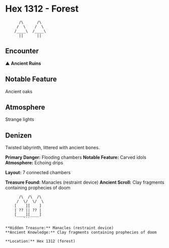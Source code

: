 # Hex 1312 - Forest
```
      /\      /\
     /  \    /  \
    /____\  /____\
      ||      ||
```

## Encounter

▲ **Ancient Ruins**

## Notable Feature

Ancient oaks

## Atmosphere

Strange lights

## Denizen

Twisted labyrinth, littered with ancient bones.

**Primary Danger:** Flooding chambers
**Notable Feature:** Carved idols
**Atmosphere:** Echoing drips

**Layout:** 7 connected chambers

**Treasure Found:** Manacles (restraint device)
**Ancient Scroll:** Clay fragments containing prophecies of doom


```
      /\  /\  /\
     /  \/  \/  \
    [    ][    ]
    | ?? || ?? |
    [____][____]
        ```

**Hidden Treasure:** Manacles (restraint device)
**Ancient Knowledge:** Clay fragments containing prophecies of doom

**Location:** Hex 1312 (forest)
